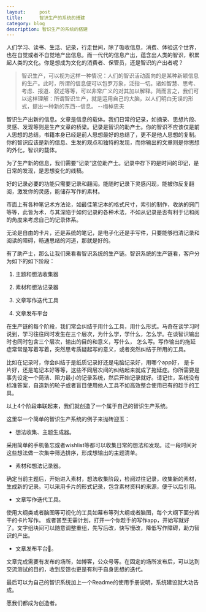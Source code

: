 ```yaml
---
layout:     post
title:      智识生产的系统的搭建
category: blog
description: 智识生产的系统的搭建
---
```



人们学习、读书、生活、记录，行走世间，除了吸收信息，消费、体验这个世界，也在自觉或者不自觉地产出信息。而一代代的信息产出，蕴含出人类的智识，积累起人类的文化。你是想成为文化的消费者、保管员，还是智识的产出者呢？ 

> 智识生产，可以视为这样一种情况：人们的智识活动面向的是某种新颖信息的生产。此时，所谓的信息便可以包罗万象，泛指一切。诸如智慧、思考、考虑、报道、叙述等等，可以非常广义的对其加以解释。简而言之，我们可以这样理解：所谓智识生产，就是运用自己的大脑，以人们明白无误的形式，提出一种新的东西--信息。 
--梅棹忠夫 

智识生产出新的信息。文章是信息的载体。我们日常的记录，如摘录、思想片段、灵感、发现等则是生产文章的桥梁。记录是智识的助产士。你的智识不应该仅是前人思想的总结，书籍本身已经是前人思想最好的总结了，更不是他人思想的复制。你的智识应该是新的信息、生发的观点和独特的发现，而你输出的文章则是你思想的外化，智识的载体。 

为了生产新的信息，我们需要”记录“这位助产士。记录中存下的是时间的印记，是日常的发现，是思想变化的线稿。 

好的记录必要的功能只需要记录和翻阅。能随时记录下灵感闪现，能被你反复翻阅，激发你的灵感，能储存写作的素材。 

市面上有各种笔记术方法论，如最佳笔记本的格式尺寸，索引的制作，收纳的窍门等等，此皆为术，与其深陷于如何记录的各种术法，不如从记录是否有利于记和阅的角度来考虑自己的记录体系。 

无论是自由的卡片，还是系统的笔记，是电子化还是手写件，只要能够扫清记录和阅读的障碍，畅通思绪的河道，那就是好的。 

有了助产士，那么让我们来看看智识系统的生产链。智识系统的生产链看，客户分为如下的如下阶段： 

1. 主题和想法收集器 

2. 素材和想法记录器 

3. 文章写作迭代工具 

4. 文章发布平台 

在生产链的每个阶段，我们常会纠结于用什么工具，用什么形式。马奇在谈学习时说到，学习往往同时发生在三个层次，为什么学，学什么，怎么学。在谈智识输出时也同时包含三个层次，输出的目的和意义，写什么， 怎么写。写作输出的拖延症常常是写着写着，突然思考质疑起写的意义，或者突然纠结于所用的工具。 

比如在记录时，你会纠结于是纸质记录好还是电脑记录好，用哪个app好， 是卡片好，还是笔记本好等等，这些不同层次间的纠结起来就成了拖延症。你所需要是事先设定一个简洁、阻力最小的记录系统，然后开始记录就好。请记住，系统没有标准答案，自造新的轮子或者盲目使用他人工具不如高效整合使用已有的趁手的工具。 

以上4个阶段串联起来，我们就创造了一个属于自己的智识生产系统。 

这里举一个简单的智识生产系统的例子来抛砖迎玉：
 
* 想法收集、主题生成器。 

采用简单的手机备忘或者wishlist等都可以收集日常的想法和发现。过一段时间对这些想法做一次集中筛选排序，形成想输出的主题清单。 

* 素材和想法记录器。

确定当前主题后，开始进入素材，想法收集阶段，检阅过往记录，收集新的素材，生成新的记录。可以采用卡片的形式记录，包含素材资料的来源，便于以后引用。 

* 文章写作迭代工具。

使用大纲类或者脑图等可视化的工具如幕布等列大纲或者脑图，每个大纲下面分若干的卡片写作。 或者甚至无需计划，打开一个你趁手的写作app，开始写就好了。文字组块间可以随意调整重组，先写后改，快写慢改，降低写作障碍，助力智识的产出。 

* 文章发布平台。

文章完成需要有发布的场所，如博客，公众号等。在固定的场所发布后，可以达到交流测试的目的，收到反馈也更是有利于自身思想的迭代。 



最后可以为自己的智识系统加上一个Readme的使用手册说明，系统建设就大功告成。
 
愿我们都成为创造者。 



